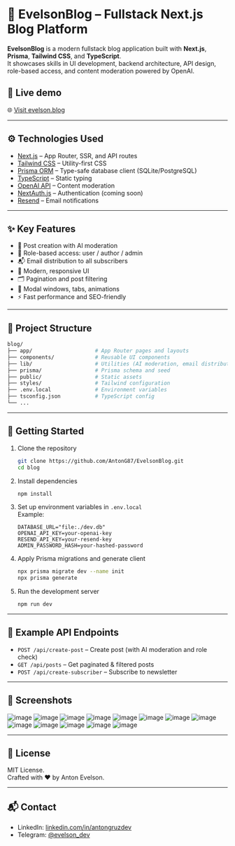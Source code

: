 # 🧠 EvelsonBlog – Fullstack Next.js Blog Platform

**EvelsonBlog** is a modern fullstack blog application built with **Next.js**, **Prisma**, **Tailwind CSS**, and **TypeScript**.  
It showcases skills in UI development, backend architecture, API design, role-based access, and content moderation powered by OpenAI.

## 🚀 Live demo

🌐 [Visit evelson.blog](https://evelson.blog)

---

## ⚙️ Technologies Used

- [Next.js](https://nextjs.org/) – App Router, SSR, and API routes
- [Tailwind CSS](https://tailwindcss.com/) – Utility-first CSS
- [Prisma ORM](https://www.prisma.io/) – Type-safe database client (SQLite/PostgreSQL)
- [TypeScript](https://www.typescriptlang.org/) – Static typing
- [OpenAI API](https://platform.openai.com/) – Content moderation
- [NextAuth.js](https://next-auth.js.org/) – Authentication (coming soon)
- [Resend](https://resend.com/) – Email notifications

---

## ✨ Key Features

- 📝 Post creation with AI moderation
- 🔐 Role-based access: user / author / admin
- 📬 Email distribution to all subscribers
- 🎨 Modern, responsive UI
- 🗂️ Pagination and post filtering
- 📌 Modal windows, tabs, animations
- ⚡ Fast performance and SEO-friendly

---

## 📁 Project Structure

```bash
blog/
├── app/                    # App Router pages and layouts
├── components/             # Reusable UI components
├── lib/                    # Utilities (AI moderation, email distribution)
├── prisma/                 # Prisma schema and seed
├── public/                 # Static assets
├── styles/                 # Tailwind configuration
├── .env.local              # Environment variables
├── tsconfig.json           # TypeScript config
└── ...
```

---

## 🔧 Getting Started

1. Clone the repository
   ```bash
   git clone https://github.com/AntonG87/EvelsonBlog.git
   cd blog
   ```

2. Install dependencies
   ```bash
   npm install
   ```

3. Set up environment variables in `.env.local`  
   Example:
   ```env
   DATABASE_URL="file:./dev.db"
   OPENAI_API_KEY=your-openai-key
   RESEND_API_KEY=your-resend-key
   ADMIN_PASSWORD_HASH=your-hashed-password
   ```

4. Apply Prisma migrations and generate client
   ```bash
   npx prisma migrate dev --name init
   npx prisma generate
   ```

5. Run the development server
   ```bash
   npm run dev
   ```

---

## 🧪 Example API Endpoints

- `POST /api/create-post` – Create post (with AI moderation and role check)
- `GET /api/posts` – Get paginated & filtered posts
- `POST /api/create-subscriber` – Subscribe to newsletter

---

## 📌 Screenshots

![image](https://github.com/user-attachments/assets/9e8cfb88-b426-44cb-b08c-1486949a2779)
![image](https://github.com/user-attachments/assets/808774ef-2d79-462a-bfd3-96cd06183ae0)
![image](https://github.com/user-attachments/assets/065c3c3c-da13-45cc-83d4-b35912647b41)
![image](https://github.com/user-attachments/assets/3c2ec888-3a0a-485a-9e9a-2fc3286b506c)
![image](https://github.com/user-attachments/assets/66032bf8-80e1-4192-b73c-ccb64e675b44)
![image](https://github.com/user-attachments/assets/467ffc0b-a7a1-4fd5-bb75-d83d132d835c)
![image](https://github.com/user-attachments/assets/0f30e1ce-7c22-49fb-a892-b7ccbdbe85e5)
![image](https://github.com/user-attachments/assets/904bb05a-4dbb-4b91-ac23-af79da0c365d)
![image](https://github.com/user-attachments/assets/ee2b1fc3-6e71-492e-96fa-cdda952f83f3)
![image](https://github.com/user-attachments/assets/2c76b2c7-4e53-4e4b-85e9-ae6443a7b896)
![image](https://github.com/user-attachments/assets/8674879c-d47f-4ef2-b5d5-31cd48bd36c1)
![image](https://github.com/user-attachments/assets/3566b97a-25e1-48cd-950e-816625ebc210)
![image](https://github.com/user-attachments/assets/3a73f05e-5a0a-4a68-8290-846c9ff5dddc)


---

## 📄 License

MIT License.  
Crafted with ❤️ by Anton Evelson.

---

## 📬 Contact

- LinkedIn: [linkedin.com/in/antongruzdev](https://linkedin.com/in/evelson)
- Telegram: [@evelson_dev](https://t.me/evelsonwrs)
